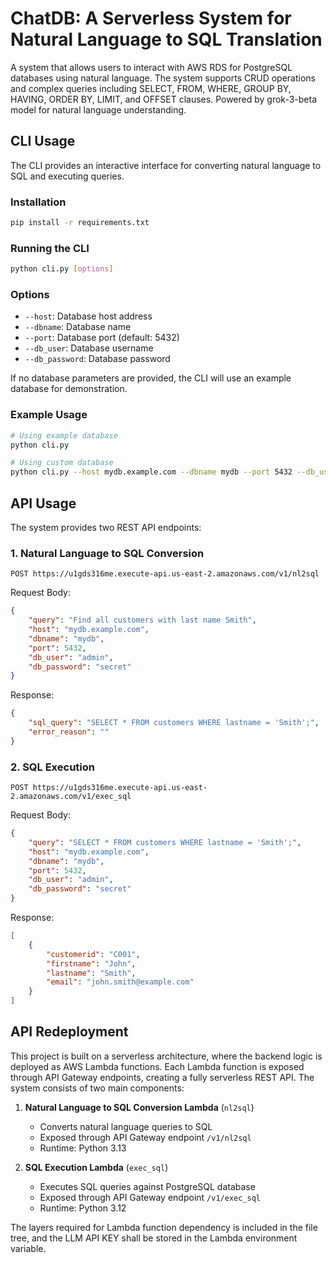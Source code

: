 # ChatDB: A Serverless System for Natural Language to SQL Translation

A system that allows users to interact with AWS RDS for PostgreSQL databases using natural language. The system supports CRUD operations and complex queries including SELECT, FROM, WHERE, GROUP BY, HAVING, ORDER BY, LIMIT, and OFFSET clauses. Powered by grok-3-beta model for natural language understanding.

## CLI Usage

The CLI provides an interactive interface for converting natural language to SQL and executing queries.

### Installation
```bash
pip install -r requirements.txt
```

### Running the CLI
```bash
python cli.py [options]
```

### Options
- `--host`: Database host address
- `--dbname`: Database name
- `--port`: Database port (default: 5432)
- `--db_user`: Database username
- `--db_password`: Database password

If no database parameters are provided, the CLI will use an example database for demonstration.

### Example Usage
```bash
# Using example database
python cli.py

# Using custom database
python cli.py --host mydb.example.com --dbname mydb --port 5432 --db_user admin --db_password secret
```

## API Usage

The system provides two REST API endpoints:

### 1. Natural Language to SQL Conversion
```
POST https://u1gds316me.execute-api.us-east-2.amazonaws.com/v1/nl2sql
```

Request Body:
```json
{
    "query": "Find all customers with last name Smith",
    "host": "mydb.example.com",
    "dbname": "mydb",
    "port": 5432,
    "db_user": "admin",
    "db_password": "secret"
}
```

Response:
```json
{
    "sql_query": "SELECT * FROM customers WHERE lastname = 'Smith';",
    "error_reason": ""
}
```

### 2. SQL Execution
```
POST https://u1gds316me.execute-api.us-east-2.amazonaws.com/v1/exec_sql
```

Request Body:
```json
{
    "query": "SELECT * FROM customers WHERE lastname = 'Smith';",
    "host": "mydb.example.com",
    "dbname": "mydb",
    "port": 5432,
    "db_user": "admin",
    "db_password": "secret"
}
```

Response:
```json
[
    {
        "customerid": "C001",
        "firstname": "John",
        "lastname": "Smith",
        "email": "john.smith@example.com"
    }
]
```

## API Redeployment

This project is built on a serverless architecture, where the backend logic is deployed as AWS Lambda functions. Each Lambda function is exposed through API Gateway endpoints, creating a fully serverless REST API. The system consists of two main components:

1. **Natural Language to SQL Conversion Lambda** (`nl2sql`)
   - Converts natural language queries to SQL
   - Exposed through API Gateway endpoint `/v1/nl2sql`
   - Runtime: Python 3.13

2. **SQL Execution Lambda** (`exec_sql`)
   - Executes SQL queries against PostgreSQL database
   - Exposed through API Gateway endpoint `/v1/exec_sql`
   - Runtime: Python 3.12

The layers required for Lambda function dependency is included in the file tree, and the LLM API KEY shall be stored in the Lambda environment variable. 
